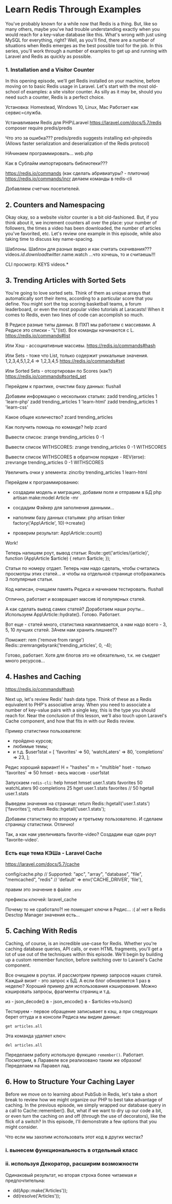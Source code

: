 # Learn Redis Through Examples

You've probably known for a while now that Redis is a thing. But, like so many others, maybe you've had trouble understanding exactly when you would reach for a key-value database like this. What's wrong with just using MySQL for everything, right? Well, as you'll find, there are a number of situations when Redis emerges as the best possible tool for the job. In this series, you'll work through a number of examples to get up and running with Laravel and Redis as quickly as possible.

### 1. Installation and a Visitor Counter
In this opening episode, we'll get Redis installed on your machine, before moving on to basic Redis usage in Laravel. Let's start with the most old-school of examples: a site visitor counter. As silly as it may be, should you need such a counter, Redis is a perfect choice.

Установка: Homestead, Windows 10, Linux, Mac
Работает как сервис=служба.

Устанавливаем Redis для PHP\Laravel
https://laravel.com/docs/5.7/redis
composer require predis/predis

Что это за ошибка???
predis/predis suggests installing ext-phpiredis (Allows faster serialization and deserialization of the Redis protocol)

НАчинаем программировать...
web.php

Как в Сублайм импортировать библиотеки???


https://redis.io/commands (как сделать абривиатуры? - плиточки)
https://redis.io/commands/incr
делаем команды в redis-cli

Добавляем счетчик посетителей.

## 2. Counters and Namespacing
Okay okay, so a website visitor counter is a bit old-fashioned. But, if you think about it, we increment counters all over the place: your number of followers, the times a video has been downloaded, the number of articles you've favorited, etc. Let's review one example in this episode, while also taking time to discuss key name-spacing.

Шаблоны. Шаблон для разных видео и как считать скачивания???
videos.$id.download
twitter.$name.watch
...что хочешь, то и считаешь!!!

CLI
просмотр:
KEYS videos.*

## 3. Trending Articles with Sorted Sets
You're going to love sorted sets. Think of them as unique arrays that automatically sort their items, according to a particular score that you define. You might sort the top scoring basketball teams, a forum leaderboard, or even the most popular video tutorials at Laracasts! When it comes to Redis, even two lines of code can accomplish so much.

В Редисе разные типы данных. В ПХП мы работаем с массивами. А Редисе это списки - "L"(ist). Все команды начинаются с L.
https://redis.io/commands#list

Или Хэш - ассоциативные массивы.
https://redis.io/commands#hash

Или Sets - тоже что List, только содержит уникальные значения.
1,2,3,4,5,1,2,4 => 1,2,3,4,5
https://redis.io/commands#set

Или Sorted Sets - отсортирован по Scores (как?)
https://redis.io/commands#sorted_set

Перейдем к практике, очистим базу данных:
flushall

Добавим информацию о нескольких статьях:
zadd trending_articles 1 'learn-php'
zadd trending_articles 1 'learn-html'
zadd trending_articles 1 'learn-css'

Какое общее количество?
zcard trending_articles

Как получить помощь по команде?
help zcard

Вывести список:
zrange trending_articles 0 -1

Вывести список WITHSCORES:
zrange trending_articles 0 -1 WITHSCORES

Вывести список WITHSCORES в обратном порядке - REV(erse):
zrevrange trending_articles 0 -1 WITHSCORES

Увеличить очки у элемента:
zincrby trending_articles 1 learn-html

Перейдем к программированию:
- создадим модель и миграцию, добавим поля и отправим в БД
php artisan make:model Article -mr

- сосдадим Фэйкер для заполнения данными...

- наполним базу данных статьями:
php artisan tinker
factory('App\Article', 10)->create()

- проверим результат:
App\Article::count()

Work!

Теперь напишем роут, вывод статьи:
Route::get('articles/{article}', function (App\Article $article) {
    return $article;
});

Статьи по номеру отдает. Теперь нам надо сделать, чтобы считались просмотры этих статей... и чтобы на отдельной странице отображались 3 популярные статьи.

Код написан, очищаем память Редиса и начинаем тестировать.
flushall

Отлично, работает и возвращает массив id популярных статей.

А как сделать вывод самих статей? Доработаем наши роуты... Используем App\Article::hydrate(). Готово. Работает.

Вот еще - статей много, статистика накапливается, а нам надо всего - 3, 5, 10 лучших статей. ЗАчем нам хранить лишнее??

Поможет: rem ('remove from range')
Redis::zremrangebyrank('trending_articles', 0, -4);

Готово, работает. Хотя для блогов это не обязательно, т.к. не съедает много ресурсов...

## 4. Hashes and Caching
https://redis.io/commands#hash

Next up, let's review Redis' hash data type. Think of these as a Redis equivalent to PHP's associative array. When you need to associate a number of key-value pairs with a single key, this is the type you should reach for. Near the conclusion of this lesson, we'll also touch upon Laravel's Cache component, and how that fits in with our Redis review.

Пример статистики пользователя:
- пройдено курсов;
- любимые темы;
- и т.д.
$user1stat = [
    'favorites' => 50,
    'watchLaters' => 80,
    'completions' => 23,
];

Редис хороший вариант!
H = "hashes"
m = "multible"
hset - только 'favorites' => 50
hmset - весь массив - $user1$stat

Запускаем `redis-cli`:
help hmset
hmset user.1.stats favorites 50 watchLaters 90 completions 25
hget user.1.stats favorites
// 50
hgetall user.1.stats

Выведем значения на странице:
    return Redis::hgetall('user.1.stats')['favorites'];
    return Redis::hgetall('user.1.stats');

Добавим статистику по второму и третьему пользователю.
И сделаем страницу статистики. Отлично!

Так, а как нам увеличивать favorite-video? Создадим еще один роут 'favorite-video'.

### Есть еще тема КЭШа - Laravel Cache
https://laravel.com/docs/5.7/cache

config/cache.php
// Supported: "apc", "array", "database", "file", "memcached", "redis"
// 'default' => env('CACHE_DRIVER', 'file'),

правим это значение в файле `.env`

префиксы ключей:
laravel_cache

Почему то не сработало?! не помещает ключи в Редис... :(
а! нет в Redis Desctop Manager значения есть...



## 5. Caching With Redis

Caching, of course, is an incredible use-case for Redis. Whether you're caching database queries, API calls, or even HTML fragments, you'll get a lot of use out of the techniques within this episode. We'll begin by building up a custom remember function, before switching over to Laravel's Cache component.

Все очищаем в роутах. И рассмотрим пример запросов наших статей. Каждый визит - это запрос к БД. А если блог обновляется 1 раз в неделю? Хороший пример для использования кэширования. Можно кэшировать запросы, фрагменты страниц и т.д.

из - json_decode()
в - json_encode()
в - $articles->toJson()

Тестируем - первое обращение записывает в кэш, а при следующих берет оттуда и в консоли Редиса мы видим данные:
```
get articles.all
```

Эта команда удаляет ключ:
```
del articles.all
```

Переделаем работу использую функцию `remember()`. Работает. Посмотрим, в Ларавеле все реализовано таким же образом! Переделаем на Ларавел лад.

## 6. How to Structure Your Caching Layer

Before we move on to learning about PubSub in Redis, let's take a short break to review how we might organize our PHP to best take advantage of caching. In the previous episode, we simply wrapped our database query in a call to Cache::remember(). But, what if we want to dry up our code a bit, or even turn the caching on and off (through the use of decorators), like the flick of a switch? In this episode, I'll demonstrate a few options that you might consider.

Что если мы захотим использовать этот код в других местах?

### i. вынесем функциональность в отдельный класс

### ii. используя Декоратор, расширим возможности

Одинаковый результат, но вторая строка более читаемая и предпочтительна:
- dd(App::make('Articles'));
- dd(resolve('Articles'));

